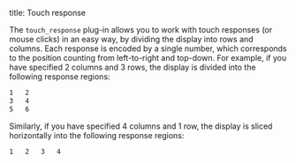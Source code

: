 title: Touch response

The `touch_response` plug-in allows you to work with touch responses (or mouse clicks) in an easy way, by dividing the display into rows and columns. Each response is encoded by a single number, which corresponds to the position counting from left-to-right and top-down. For example, if you have specified 2 columns and 3 rows, the display is divided into the following response regions:

```bash
1	2
3	4
5	6
```

Similarly, if you have specified 4 columns and 1 row, the display is sliced horizontally into the following response regions:

```bash
1	2	3	4
```
